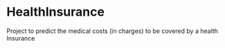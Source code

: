# HealthInsurance
Project to predict the medical costs (in charges) to be covered by a health Insurance
